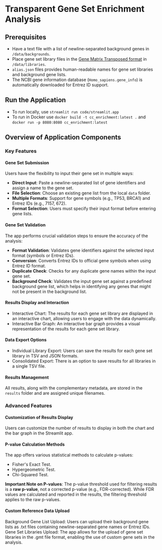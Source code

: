 # Transparent Gene Set Enrichment Analysis

## Prerequisites
- Have a text file with a list of newline-separated background genes in `/data/backgrounds`.
- Place gene set library files in the [Gene Matrix Transposed format](https://software.broadinstitute.org/cancer/software/gsea/wiki/index.php/Data_formats#GMT:_Gene_Matrix_Transposed_file_format_.28.2A.gmt.29) in `/data/libraries`.
- `alias.json` files provides human-readable names for gene set libraries and background gene lists.
- The NCBI gene information database (`Homo_sapiens.gene_info`) is automatically downloaded for Entrez ID support.

## Run the Application
- To run locally, use `streamlit run code/streamlit.app`
- To run in Docker use `docker build -t cc_enrichment:latest .` and `docker run -p 8080:8080 cc_enrichment:latest`

## Overview of Application Components
### Key Features

#### Gene Set Submission
Users have the flexibility to input their gene set in multiple ways:
- **Direct Input**: Paste a newline-separated list of gene identifiers and assign a name to the gene set.
- **File Selection**: Choose an existing gene list from the local `data` folder.
- **Multiple Formats**: Support for gene symbols (e.g., TP53, BRCA1) and Entrez IDs (e.g., 7157, 672).
- **Format Selection**: Users must specify their input format before entering gene lists.

#### Gene Set Validation
The app performs crucial validation steps to ensure the accuracy of the analysis:
- **Format Validation**: Validates gene identifiers against the selected input format (symbols or Entrez IDs).
- **Conversion**: Converts Entrez IDs to official gene symbols when using Entrez ID format.
- **Duplicate Check**: Checks for any duplicate gene names within the input gene set.
- **Background Check**: Validates the input gene set against a predefined background gene list, which helps in identifying any genes that might not be present in the background list.

#### Results Display and Interaction
- Interactive Chart: The results for each gene set library are displayed in an interactive chart, allowing users to engage with the data dynamically.
- Interactive Bar Graph: An interactive bar graph provides a visual representation of the results for each gene set library.

#### Data Export Options
- Individual Library Export: Users can save the results for each gene set library in TSV and JSON formats.
- Consolidated Export: There is an option to save results for all libraries in a single TSV file.

#### Results Management
All results, along with the complementary metadata, are stored in the `results` folder and are assigned unique filenames.

### Advanced Features

#### Customization of Results Display
Users can customize the number of results to display in both the chart and the bar graph in the Streamlit app.

#### P-value Calculation Methods
The app offers various statistical methods to calculate p-values:
- Fisher's Exact Test.
- Hypergeometric Test.
- Chi-Squared Test.

**Important Note on P-values**: The p-value threshold used for filtering results is a **raw p-value**, not a corrected p-value (e.g., FDR-corrected). While FDR values are calculated and reported in the results, the filtering threshold applies to the raw p-values.

#### Custom Reference Data Upload
Background Gene List Upload: Users can upload their background gene lists as .txt files containing newline-separated gene names or Entrez IDs.
Gene Set Libraries Upload: The app allows for the upload of gene set libraries in the .gmt file format, enabling the use of custom gene sets in the analysis.
